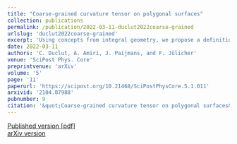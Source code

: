 ```yaml
---
title: "Coarse-grained curvature tensor on polygonal surfaces"
collection: publications
permalink: /publication/2022-03-11-duclut2022coarse-grained
urlslug: 'duclut2022coarse-grained'
excerpt: 'Using concepts from integral geometry, we propose a definition for a local coarse-grained curvature tensor that is well-defined on polygonal surfaces. This coarse-grained curvature tensor shows fast convergence to the curvature tensor of smooth surfaces, capturing with accuracy not only the principal curvatures but also the principal directions of curvature. Thanks to the additivity of the integrated curvature tensor, coarse-graining procedures can be implemented to compute it over arbitrary patches of polygons. When computed for a closed surface, the integrated curvature tensor is identical to a rank-2 Minkowski tensor. We also provide an algorithm to extend an existing C++ package, that can be used to compute efficiently local curvature tensors on triangulated surfaces.'
date: 2022-03-11
authors: 'C. Duclut, A. Amiri, J. Paijmans, and F. Jülicher'
venue: 'SciPost Phys. Core'
preprintvenue: 'arXiv'
volume: '5'
page: '11'
paperurl: 'https://scipost.org/10.21468/SciPostPhysCore.5.1.011'
arxivid: '2104.07988'
pubnumber: 9
citation: '&quot;Coarse-grained curvature tensor on polygonal surfaces&quot;, C. Duclut, A. Amiri, J. Paijmans, and F. Jülicher, <i>SciPost Phys. Core</i> <b>5</b>, 11 (2022).'
---
```

[Published version <i class="fa fa-external-link-alt fa-xs" aria-hidden="true"></i>](https://scipost.org/10.21468/SciPostPhysCore.5.1.011)
[[pdf] <i class="fa fa-download fa-xs" aria-hidden="true"></i>](http://charlieduclut.github.io/files/duclut2022coarse-grained.pdf)
<br/>
[arXiv version <i class="fa fa-external-link-alt fa-xs" aria-hidden="true"></i>](https://arxiv.org/abs/2104.07988)
